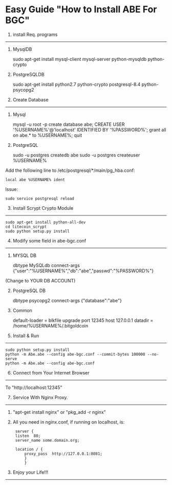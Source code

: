 
Easy Guide "How to Install ABE For BGC"
============================================

1. install Req. programs
---------------------------

1) MysqlDB
    
    sudo apt-get install mysql-client mysql-server python-mysqldb python-crypto

2) PostgreSQLDB
    
    sudo apt-get install python2.7 python-crypto postgresql-8.4 python-psycopg2


2. Create Database 
------------------

1) Mysql

    mysql -u root -p
    create database abe;
    CREATE USER '%USERNAME%'@'localhost' IDENTIFIED BY '%PASSWORD%';
    grant all on abe.* to %USERNAME%;
    quit

2) PostgreSQL

    sudo -u postgres createdb abe
    sudo -u postgres createuser %USERNAME%

Add the following line to /etc/postgresql/*/main/pg_hba.conf:

    local abe %USERNAME% ident

Issue:

    sudo service postgresql reload


3. Install Scrypt Crypto Module
------------------------------------
    
    sudo apt-get install python-all-dev
    cd litecoin_scrypt
    sudo python setup.py install

4. Modify some field in abe-bgc.conf
-------------------------------------

1) MYSQL DB

    dbtype MySQLdb 
    connect-args {"user":"%USERNAME%","db":"abe","passwd":"%PASSWORD%"}

(Change to YOUR DB ACCOUNT)

2) PostgreSQL DB

    dbtype psycopg2
    connect-args {"database":"abe"}

3) Common 

    default-loader = blkfile
    upgrade
    port 12345
    host 127.0.0.1 
    datadir = /home/%USERNAME%/.bitgoldcoin 

5. Install & Run 
------------------

    
    sudo python setup.py install
    python -m Abe.abe --config abe-bgc.conf --commit-bytes 100000 --no-serve 
    python -m Abe.abe --config abe-bgc.conf


6. Connect from Your Internet Browser
-----------------------------------------

To "http://localhost:12345"


7. Service With Nginx Proxy.
-----------------------------

1. "apt-get install nginx" or "pkg_add -r nginx"

2. All you need in nginx.conf, if running on localhost, is:

        server {
        listen  80;
        server_name some.domain.org;
        
        location / {
            proxy_pass  http://127.0.0.1:8081; 
            }
            }

8. Enjoy your Life!!!
---------------------
